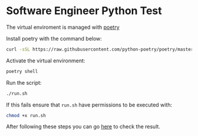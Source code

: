 # Software Engineer Python Test

The virtual enviroment is managed with [poetry](https://python-poetry.org/) 

Install poetry with the command below:
``` sh
curl -sSL https://raw.githubusercontent.com/python-poetry/poetry/master/get-poetry.py | python
```

Activate the virtual environment:
``` sh
poetry shell
```

Run the script:
``` sh
./run.sh
```

If this fails ensure that `run.sh` have permissions to be executed with:
``` sh
chmod +x run.sh
```

After following these steps you can go [here](http://localhost:5000/) to check
the result.
